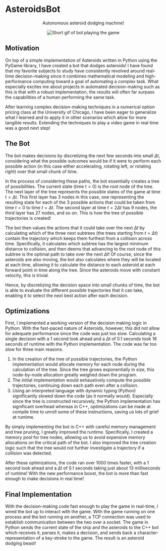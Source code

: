 # AsteroidsBot

<div align="center">
Autonomous asteroid dodging machine!

![Short gif of bot playing the game](Media/AsteroidBotGif.gif)
</div>

## Motivation

On top of a simple implementation of Asteroids written in Python using the PyGame library, I have created a bot that dodges asteroids!  I have found that my favorite subjects to study have consistently revolved around real-time decision-making since it combines mathematical modeling and high-performance computing toward a goal of automating a complex task.  What especially excites me about projects in automated decision-making such as this is that with a robust implementation, the results will often far surpass the capabilities of a human performing the same task.

After learning complex decision-making techniques in a numerical option pricing class at the University of Chicago, I have been eager to generalize what I learned and to apply it in other scenarios which allow for more tangible results.  Extending the techniques to play a video game in real time was a good next step!

## The Bot

The bot makes decisions by discretizing the next few seconds into small $\Delta t$, considering what the possible outcomes would be if it were to perform each possible action (in this case either accelerating, rotating left, or rotating right) over that small chunk of time.  

In the process of considering these paths, the bot essentially creates a tree of possibilities.  The current state (time $t = 0$) is the root node of the tree.  The next layer of the tree represents the possible states of the game at time $t = \Delta t$.  This first layer has 3 nodes in this case, one representing the resulting state for each of the 3 possible actions that could be taken from time $t=0$ to time $t=\Delta t$.  The second layer at time $t=2\Delta t$ has 9 nodes, the third layer has 27 nodes, and so on.  This is how the tree of possible trajectories is created!

The bot then values the actions that it could take over the next $\Delta t$ by calculating which of the three next subtrees (the trees starting from $t=\Delta t$) contain the trajectory which keeps them furthest from a collision across time.  Specifically, it calculates which subtree has the largest minimum distance to collision, and then deems that advancing to the root node of this subtree is the optimal path to take over the next $\Delta t$!  Of course, since the asteroids are also moving, the bot also calculates where they will be located at each time, allowing it to calculate the distance to each asteroid at each forward point in time along the tree.  Since the asteroids move with constant velocity, this is trivial.

Hence, by discretizing the decision space into small chunks of time, the bot is able to evaluate the different possible trajectories that it can take, enabling it to select the next best action after each decision.

## Optimizations

First, I implemented a working version of the decision making logic in Python.  With the fast-paced nature of Asteroids, however, this did not allow for adequate performance since the code was just too slow.  Calculating a single decision with a 1 second look ahead and a $\Delta t$ of 0.1 seconds took 16 seconds of runtime with the Python implementation.  The code was far too slow for three main reasons.

  1) In the creation of the tree of possible trajectories, the Python implementation would allocate memory for each node during the calculation of the tree.  Since the tree grows exponentially in size, this node-by-node allocation greatly weighed down the program.
  2) The initial implementation would exhaustively compute the possible trajectories, continuing down each path even after a collision.
  3) Using an interpreted language with dynamic typing (Python) significantly slowed down the code (as it normally would).  Especially since the tree is constructed recursively, the Python implementation has significant overhead whereas in C++, optimizations can be made at compile time to unroll some of these instructions, saving us lots of grief at runtime.

By simply implementing the bot in C++ with careful memory management and tree pruning, I greatly improved the runtime.  Specifically, I created a memory pool for tree nodes, allowing us to avoid expensive memory allocations on the critical path of the bot.  I also improved the tree creation logic such that the tree would not further investigate a trajectory if a collision was detected.

After these optimizations, the code ran over 1000 times faster, with a 1 second look ahead and a $\Delta t$ of 0.1 seconds taking just about 13 milliseconds of runtime!  With the new performance boost, the bot is more than fast enough to make decisions in real time!

## Final Implementation

With the decision-making code fast enough to play the game in real-time, I wired the bot up to interact with the game.  With the game running on one process and the bot running on another, a TCP connection was used to establish communication between the two over a socket.  The game in Python sends the current state of the ship and the asteroids to the C++ bot which receives it, parses it, makes a decision, and sends back a character-representation of a key-stroke to the game.  The result is an asteroid dodging beast!


